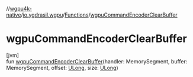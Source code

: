 //[wgpu4k-native](../../../index.md)/[io.ygdrasil.wgpu](../index.md)/[Functions](index.md)/[wgpuCommandEncoderClearBuffer](wgpu-command-encoder-clear-buffer.md)

# wgpuCommandEncoderClearBuffer

[jvm]\
fun [wgpuCommandEncoderClearBuffer](wgpu-command-encoder-clear-buffer.md)(handler: MemorySegment, buffer: MemorySegment, offset: [ULong](https://kotlinlang.org/api/core/kotlin-stdlib/kotlin/-u-long/index.html), size: [ULong](https://kotlinlang.org/api/core/kotlin-stdlib/kotlin/-u-long/index.html))